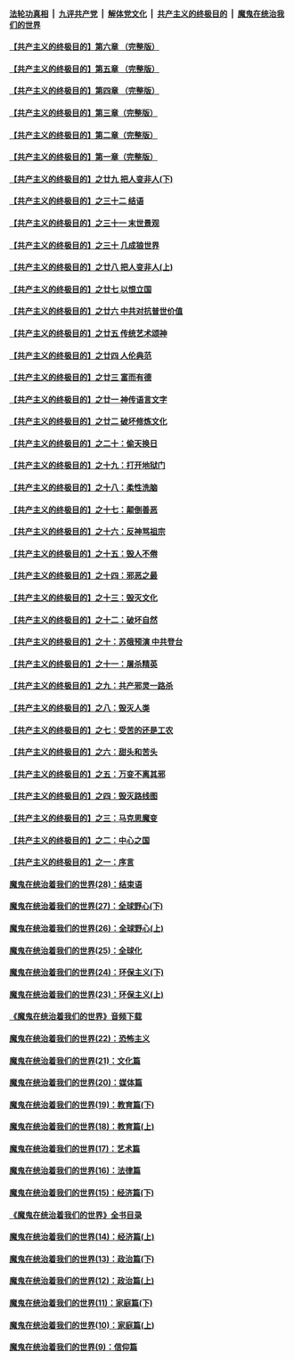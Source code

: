 

####  [法轮功真相](../../../../basic/blob/master/README.md?t=04160931) &nbsp;|&nbsp; [九评共产党](../../../../9ping.md/blob/master/README.md?t=04160931) &nbsp;|&nbsp; [解体党文化](../../../../jtdwh.md/blob/master/README.md?t=04160931)  &nbsp;|&nbsp; [共产主义的终极目的](../../../../gczydzjmd.md/blob/master/README.md?t=04160931) &nbsp;|&nbsp; [魔鬼在统治我们的世界](../../../../mgztzwmdsj.md/blob/master/README.md?t=04160931) 

#### [【共产主义的终极目的】第六章 （完整版）](../pages/nsc422/n11428913.md?t=04160931) 

#### [【共产主义的终极目的】第五章 （完整版）](../pages/nsc422/n11428912.md?t=04160931) 

#### [【共产主义的终极目的】第四章 （完整版）](../pages/nsc422/n11428907.md?t=04160931) 

#### [【共产主义的终极目的】第三章（完整版）](../pages/nsc422/n11428848.md?t=04160931) 

#### [【共产主义的终极目的】第二章（完整版）](../pages/nsc422/n11428831.md?t=04160931) 

#### [【共产主义的终极目的】第一章（完整版）](../pages/nsc422/n11417651.md?t=04160931) 

#### [【共产主义的终极目的】之廿九 把人变非人(下)](../pages/nsc422/n11344140.md?t=04160931) 

#### [【共产主义的终极目的】之三十二 结语](../pages/nsc422/n11360535.md?t=04160931) 

#### [【共产主义的终极目的】之三十一 末世景观](../pages/nsc422/n11351129.md?t=04160931) 

#### [【共产主义的终极目的】之三十 几成狼世界](../pages/nsc422/n11348280.md?t=04160931) 

#### [【共产主义的终极目的】之廿八 把人变非人(上)](../pages/nsc422/n11340492.md?t=04160931) 

#### [【共产主义的终极目的】之廿七 以恨立国](../pages/nsc422/n11336944.md?t=04160931) 

#### [【共产主义的终极目的】之廿六 中共对抗普世价值](../pages/nsc422/n11324785.md?t=04160931) 

#### [【共产主义的终极目的】之廿五 传统艺术颂神](../pages/nsc422/n11296396.md?t=04160931) 

#### [【共产主义的终极目的】之廿四 人伦典范](../pages/nsc422/n11296397.md?t=04160931) 

#### [【共产主义的终极目的】之廿三 富而有德](../pages/nsc422/n11283598.md?t=04160931) 

#### [【共产主义的终极目的】之廿一 神传语言文字](../pages/nsc422/n11263265.md?t=04160931) 

#### [【共产主义的终极目的】之廿二 破坏修炼文化](../pages/nsc422/n11245728.md?t=04160931) 

#### [【共产主义的终极目的】之二十：偷天换日](../pages/nsc422/n11238846.md?t=04160931) 

#### [【共产主义的终极目的】之十九：打开地狱门](../pages/nsc422/n11206376.md?t=04160931) 

#### [【共产主义的终极目的】之十八：柔性洗脑](../pages/nsc422/n11199994.md?t=04160931) 

#### [【共产主义的终极目的】之十七：颠倒善恶](../pages/nsc422/n11179782.md?t=04160931) 

#### [【共产主义的终极目的】之十六：反神骂祖宗](../pages/nsc422/n11166798.md?t=04160931) 

#### [【共产主义的终极目的】之十五：毁人不倦](../pages/nsc422/n11166792.md?t=04160931) 

#### [【共产主义的终极目的】之十四：邪恶之最](../pages/nsc422/n11150249.md?t=04160931) 

#### [【共产主义的终极目的】之十三：毁灭文化](../pages/nsc422/n11135227.md?t=04160931) 

#### [【共产主义的终极目的】之十二：破坏自然](../pages/nsc422/n11135214.md?t=04160931) 

#### [【共产主义的终极目的】之十：苏俄预演 中共登台](../pages/nsc422/n11118424.md?t=04160931) 

#### [【共产主义的终极目的】之十一：屠杀精英](../pages/nsc422/n11118442.md?t=04160931) 

#### [【共产主义的终极目的】之九：共产邪灵一路杀](../pages/nsc422/n11114139.md?t=04160931) 

#### [【共产主义的终极目的】之八：毁灭人类](../pages/nsc422/n11108503.md?t=04160931) 

#### [【共产主义的终极目的】之七：受苦的还是工农](../pages/nsc422/n11101809.md?t=04160931) 

#### [【共产主义的终极目的】之六：甜头和苦头](../pages/nsc422/n11096971.md?t=04160931) 

#### [【共产主义的终极目的】之五：万变不离其邪](../pages/nsc422/n11091285.md?t=04160931) 

#### [【共产主义的终极目的】之四：毁灭路线图](../pages/nsc422/n11086284.md?t=04160931) 

#### [【共产主义的终极目的】之三：马克思魔变](../pages/nsc422/n11061941.md?t=04160931) 

#### [【共产主义的终极目的】之二：中心之国](../pages/nsc422/n11047728.md?t=04160931) 

#### [【共产主义的终极目的】之一：序言](../pages/nsc422/n11086077.md?t=04160931) 

#### [魔鬼在统治着我们的世界(28)：结束语](../pages/nsc422/n10936246.md?t=04160931) 

#### [魔鬼在统治着我们的世界(27)：全球野心(下)](../pages/nsc422/n10928319.md?t=04160931) 

#### [魔鬼在统治着我们的世界(26)：全球野心(上)](../pages/nsc422/n10900318.md?t=04160931) 

#### [魔鬼在统治着我们的世界(25)：全球化](../pages/nsc422/n10788205.md?t=04160931) 

#### [魔鬼在统治着我们的世界(24)：环保主义(下)](../pages/nsc422/n10695307.md?t=04160931) 

#### [魔鬼在统治着我们的世界(23)：环保主义(上)](../pages/nsc422/n10688613.md?t=04160931) 

#### [《魔鬼在统治着我们的世界》音频下载](../pages/nsc422/n10635553.md?t=04160931) 

#### [魔鬼在统治着我们的世界(22)：恐怖主义](../pages/nsc422/n10614727.md?t=04160931) 

#### [魔鬼在统治着我们的世界(21)：文化篇](../pages/nsc422/n10597706.md?t=04160931) 

#### [魔鬼在统治着我们的世界(20)：媒体篇](../pages/nsc422/n10586579.md?t=04160931) 

#### [魔鬼在统治着我们的世界(19)：教育篇(下)](../pages/nsc422/n10564808.md?t=04160931) 

#### [魔鬼在统治着我们的世界(18)：教育篇(上)](../pages/nsc422/n10526970.md?t=04160931) 

#### [魔鬼在统治着我们的世界(17)：艺术篇](../pages/nsc422/n10499093.md?t=04160931) 

#### [魔鬼在统治着我们的世界(16)：法律篇](../pages/nsc422/n10485969.md?t=04160931) 

#### [魔鬼在统治着我们的世界(15)：经济篇(下)](../pages/nsc422/n10469975.md?t=04160931) 

#### [《魔鬼在统治着我们的世界》全书目录](../pages/nsc422/n10464261.md?t=04160931) 

#### [魔鬼在统治着我们的世界(14)：经济篇(上)](../pages/nsc422/n10457370.md?t=04160931) 

#### [魔鬼在统治着我们的世界(13)：政治篇(下)](../pages/nsc422/n10448270.md?t=04160931) 

#### [魔鬼在统治着我们的世界(12)：政治篇(上)](../pages/nsc422/n10444576.md?t=04160931) 

#### [魔鬼在统治着我们的世界(11)：家庭篇(下)](../pages/nsc422/n10440961.md?t=04160931) 

#### [魔鬼在统治着我们的世界(10)：家庭篇(上)](../pages/nsc422/n10435448.md?t=04160931) 

#### [魔鬼在统治着我们的世界(9)：信仰篇](../pages/nsc422/n10432159.md?t=04160931) 

